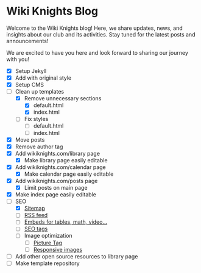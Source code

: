 # Wiki Knights Blog

Welcome to the Wiki Knights blog! Here, we share updates, news, and insights about our club and its activities. Stay tuned for the latest posts and announcements!

We are excited to have you here and look forward to sharing our journey with you!

- [x] Setup Jekyll
- [x] Add with original style
- [x] Setup CMS
- [ ] Clean up templates
  - [x] Remove unnecessary sections
    - [x] default.html
    - [x] index.html
  - [ ] Fix styles
    - [ ] default.html
    - [ ] index.html
- [x] Move posts
- [x] Remove author tag
- [x] Add wikiknights.com/library page
  - [x] Make library page easily editable
- [x] Add wikiknights.com/calendar page
  - [x] Make calendar page easily editable
- [x] Add wikiknights.com/posts page
  - [x] Limit posts on main page
- [x] Make index page easily editable
- [ ] SEO
  - [x] [Sitemap](https://github.com/jekyll/jekyll-sitemap)
  - [ ] [RSS feed](https://github.com/jekyll/jekyll-feed)
  - [ ] [Embeds for tables, math, video...](https://github.com/jeffreytse/jekyll-spaceship)
  - [ ] [SEO tags](https://github.com/jekyll/jekyll-seo-tag)
  - [ ] Image optimization
    - [ ] [Picture Tag](https://github.com/rbuchberger/jekyll_picture_tag)
    - [ ] [Responsive images](https://github.com/wildlyinaccurate/jekyll-responsive-image)
- [ ] Add other open source resources to library page
- [ ] Make template repository